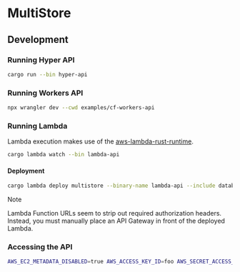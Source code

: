 # MultiStore

## Development

### Running Hyper API

```sh
cargo run --bin hyper-api
```

### Running Workers API

```sh
npx wrangler dev --cwd examples/cf-workers-api
```

### Running Lambda

Lambda execution makes use of the [aws-lambda-rust-runtime](https://github.com/awslabs/aws-lambda-rust-runtime).

```sh
cargo lambda watch --bin lambda-api
```

#### Deployment

```sh
cargo lambda deploy multistore --binary-name lambda-api --include database.yaml --enable-function-url
```

> [!NOTE]
> Lambda Function URLs seem to strip out required authorization headers. Instead, you must manually place an API Gateway in front of the deployed Lambda.

### Accessing the API

```sh
AWS_EC2_METADATA_DISABLED=true AWS_ACCESS_KEY_ID=foo AWS_SECRET_ACCESS_KEY=bar aws s3api --endpoint-url http://localhost:9000/lambda-url/lambda-api --no-cli-pager list-buckets
```
